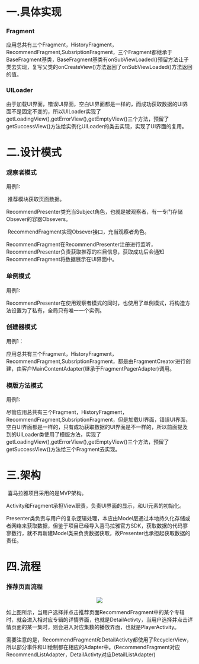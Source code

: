 # 一.具体实现

### Fragment

​	应用总共有三个Fragment，HistoryFragment，RecommendFragment,SubsriptionFragment，三个Fragment都继承于BaseFragment基类，BaseFragment基类有onSubViewLoaded()预留方法让子类去实现，复写父类的onCreateView()方法返回了onSubViewLoaded()方法返回的值。

### UILoader

​	由于加载UI界面，错误UI界面，空白UI界面都是一样的，而成功获取数据的UI界面不是固定不变的，所以UILoader实现了getLoadingView(),getErrorView(),getEmptyView()三个方法，预留了getSuccessView()方法给实例化UILoader的类去实现，实现了UI界面的复用。

# 二.设计模式

### 观察者模式

用例1:

​	推荐模块获取页面数据。

​	RecommendPresenter类充当Subject角色，也就是被观察者，有一专门存储Obsever的容器Obsevers。

​	RecommendFragment实现Obsever接口，充当观察者角色。

​	RecommendFragment在RecommendPresenter注册进行监听，RecommendPresenter负责获取推荐的栏目信息，获取成功后会通知RecommendFragment将数据展示在UI界面中。

### 单例模式

用例1:

​		RecommendPresenter在使用观察者模式的同时，也使用了单例模式，将构造方法设置为了私有，全局只有唯一一个实例。

### 创建器模式

用例1：

​	应用总共有三个Fragment，HistoryFragment，RecommendFragment,SubsriptionFragment，都是由FragmentCreator进行创建，由客户MainContentAdapter(继承于FragmentPagerAdapter)调用。

### 模版方法模式

用例1:

​	尽管应用总共有三个Fragment，HistoryFragment，RecommendFragment,SubsriptionFragment，但是加载UI界面，错误UI界面，空白UI界面都是一样的，只有成功获取数据的UI界面是不一样的，所以前面提及到的UILoader类使用了模版方法，实现了getLoadingView(),getErrorView(),getEmptyView()三个方法，预留了getSuccessView()方法给三个Fragment去实现。

# 三.架构

​	喜马拉雅项目采用的是MVP架构。

​	Activity和Fragment承担View职责，负责UI界面的显示，和UI元素的初始化。

​	Presenter类负责与用户的复杂逻辑处理，本应由Model层通过本地持久化存储或者网络来获取数据，但鉴于项目已经导入喜马拉雅官方SDK，获取数据的代码寥寥数行，就不再新建Model类来负责数据获取，故Presenter也承担起获取数据的责任。

# 四.流程

### 推荐页面流程
<p align="center"><img src="https://user-images.githubusercontent.com/65336599/154831903-231adb7b-69e8-42fc-b1e8-f45ce5e5f406.png">  </p>

​	如上图所示，当用户选择并点击推荐页面RecommendFragment中的某个专辑时，就会进入相对应专辑的详情界面，也就是DetailActivty，当用户选择并点击详情页面的某一集时，则会进入对应集数的播放界面，也就是PlayerActivity。

​	需要注意的是，RecommendFragment和DetailActivty都使用了RecyclerView，所以部分事件和UI绘制都在相应的Adapter中。(RecommendFragment对应RecommendListAdapter，DetailActivty对应DetailListAdapter)

